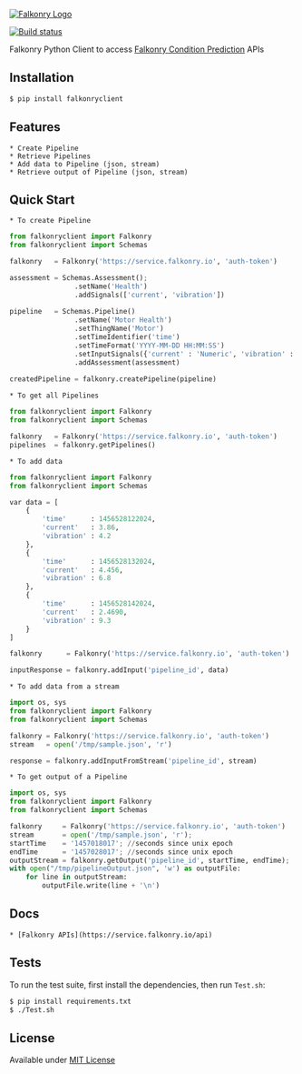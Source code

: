 [![Falkonry Logo](http://static1.squarespace.com/static/55a7df64e4b09f03368a7a78/t/569c6441ab281050fe32c18a/1453089858079/15-logo-transparent-h.png?format=500w)](http://falkonry.com/)

[![Build status](https://img.shields.io/travis/Falkonry/falkonry-python-client.svg?style=flat-square)](https://travis-ci.org/Falkonry/falkonry-python-client)

Falkonry Python Client to access [Falkonry Condition Prediction](falkonry.com) APIs

## Installation

```bash
$ pip install falkonryclient
```

## Features

    * Create Pipeline
    * Retrieve Pipelines
    * Add data to Pipeline (json, stream)
    * Retrieve output of Pipeline (json, stream)
    
## Quick Start

    * To create Pipeline
    
```python
from falkonryclient import Falkonry
from falkonryclient import Schemas

falkonry   = Falkonry('https://service.falkonry.io', 'auth-token')

assessment = Schemas.Assessment();
                .setName('Health')
                .addSignals(['current', 'vibration'])
                        
pipeline   = Schemas.Pipeline()
                .setName('Motor Health')
                .setThingName('Motor')
                .setTimeIdentifier('time')
                .setTimeFormat('YYYY-MM-DD HH:MM:SS')
                .setInputSignals({'current' : 'Numeric', 'vibration' : 'Numeric'})
                .addAssessment(assessment)
        
createdPipeline = falkonry.createPipeline(pipeline)
```

    * To get all Pipelines
    
```python
from falkonryclient import Falkonry
from falkonryclient import Schemas

falkonry   = Falkonry('https://service.falkonry.io', 'auth-token')
pipelines  = falkonry.getPipelines()
```

    * To add data
    
```python
from falkonryclient import Falkonry
from falkonryclient import Schemas

var data = [
    {
        'time'      : 1456528122024,
        'current'   : 3.86,
        'vibration' : 4.2
    },
    {
        'time'      : 1456528132024,
        'current'   : 4.456,
        'vibration' : 6.8
    },
    {
        'time'      : 1456528142024,
        'current'   : 2.4690,
        'vibration' : 9.3
    }
]

falkonry      = Falkonry('https://service.falkonry.io', 'auth-token')

inputResponse = falkonry.addInput('pipeline_id', data)
```

    * To add data from a stream
    
```python
import os, sys
from falkonryclient import Falkonry
from falkonryclient import Schemas

falkonry = Falkonry('https://service.falkonry.io', 'auth-token')
stream   = open('/tmp/sample.json', 'r')

response = falkonry.addInputFromStream('pipeline_id', stream)
```

    * To get output of a Pipeline
    
```python
import os, sys
from falkonryclient import Falkonry
from falkonryclient import Schemas

falkonry     = Falkonry('https://service.falkonry.io', 'auth-token')
stream       = open('/tmp/sample.json', 'r');
startTime    = '1457018017'; //seconds since unix epoch 
endTime      = '1457028017'; //seconds since unix epoch
outputStream = falkonry.getOutput('pipeline_id', startTime, endTime);
with open("/tmp/pipelineOutput.json", 'w') as outputFile:
    for line in outputStream:
        outputFile.write(line + '\n')
```

## Docs

    * [Falkonry APIs](https://service.falkonry.io/api)
     
## Tests

  To run the test suite, first install the dependencies, then run `Test.sh`:
  
```bash
$ pip install requirements.txt
$ ./Test.sh
```

## License

  Available under [MIT License](LICENSE)
